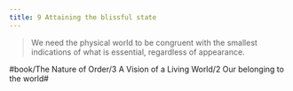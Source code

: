 ```yaml
---
title: 9 Attaining the blissful state
---
```


> We need the physical world to be congruent with the smallest indications of what is essential, regardless of appearance.  

#book/The Nature of Order/3 A Vision of a Living World/2 Our belonging to the world#